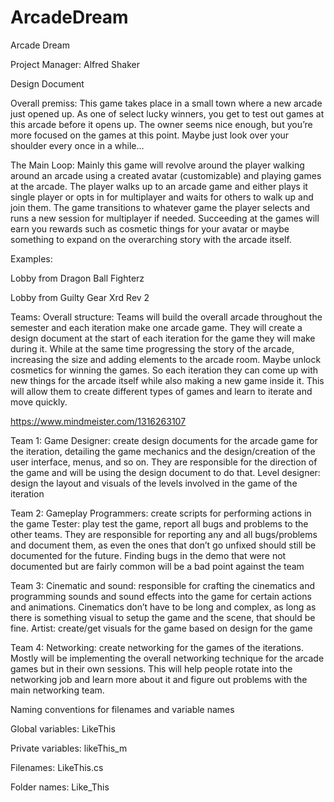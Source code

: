 # ArcadeDream
Arcade Dream

Project Manager: Alfred Shaker

Design Document



Overall premiss: This game takes place in a small town where a new arcade just opened up. As one of select lucky winners, you get to test out games at this arcade before it opens up. The owner seems nice enough, but you’re more focused on the games at this point. Maybe just look over your shoulder every once in a while…


The Main Loop: Mainly this game will revolve around the player walking around an arcade using a created avatar (customizable) and playing games at the arcade. The player walks up to an arcade game and either plays it single player or opts in for multiplayer and waits for others to walk up and join them. The game transitions to whatever game the player selects and runs a new session for multiplayer if needed. Succeeding at the games will earn you rewards such as cosmetic things for your avatar or maybe something to expand on the overarching story with the arcade itself. 

Examples:

Lobby from Dragon Ball Fighterz

Lobby from Guilty Gear Xrd Rev 2


Teams:
Overall structure: 
Teams will build the overall arcade throughout the semester and each iteration make one arcade game. They will create a design document at the start of each iteration for the game they will make during it. While at the same time progressing the story of the arcade, increasing the size and adding elements to the arcade room. Maybe unlock cosmetics for winning the games. So each iteration they can come up with new things for the arcade itself while also making a new game inside it. This will allow them to create different types of games and learn to iterate and move quickly. 

https://www.mindmeister.com/1316263107


Team 1:
Game Designer: create design documents for the arcade game for the iteration, detailing the game mechanics and the design/creation of the user interface, menus, and so on. They are responsible for the direction of the game and will be using the design document to do that.
Level designer: design the layout and visuals of the levels involved in the game of the iteration

Team 2:
Gameplay Programmers: create scripts for performing actions in the game
Tester: play test the game, report all bugs and problems to the other teams. They are responsible for reporting any and all bugs/problems and document them, as even the ones that don’t go unfixed should still be documented for the future. Finding bugs in the demo that were not documented but are fairly common will be a bad point against the team

Team 3:
Cinematic and sound: responsible for crafting the cinematics and programming sounds and sound effects into the game for certain actions and animations. Cinematics don’t have to be long and complex, as long as there is something visual to setup the game and the scene, that should be fine. 
Artist: create/get visuals for the game based on design for the game

Team 4: 
Networking: create networking for the games of the iterations. Mostly will be implementing the overall networking technique for the arcade games but in their own sessions. This will help people rotate into the networking job and learn more about it and figure out problems with the main networking team. 


Naming conventions for filenames and variable names

Global variables: LikeThis

Private variables: likeThis_m

Filenames: LikeThis.cs

Folder names: Like_This


